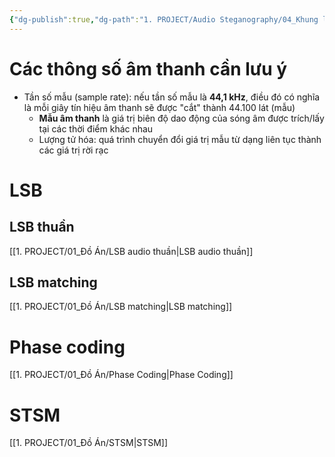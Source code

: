 ```yaml
---
{"dg-publish":true,"dg-path":"1. PROJECT/Audio Steganography/04_Khung lý thuyết cần học.md","dg-permalink":"2025/stego/lecture_notes_colection","permalink":"/2025/stego/lecture_notes_colection/","title":"00. Audio Steganography Series","tags":["assets","cheatsheet","do-an"],"created":"2025-09-06T09:32:04.669+07:00","updated":"2025-09-13T16:44:35.564+07:00"}
---
```



# Các thông số âm thanh cần lưu ý
- Tần số mẫu (sample rate): nếu tần số mẫu là **44,1 kHz**, điều đó có nghĩa là mỗi giây tín hiệu âm thanh sẽ được "cắt" thành 44.100 lát (mẫu)
	- **Mẫu âm thanh** là giá trị biên độ dao động của sóng âm được trích/lấy tại các thời điểm khác nhau
	- Lượng tử hóa: quá trình chuyển đổi giá trị mẫu từ dạng liên tục thành các giá trị rời rạc

# LSB
## LSB thuần

[[1. PROJECT/01_Đồ Án/LSB audio thuần\|LSB audio thuần]]

## LSB matching

[[1. PROJECT/01_Đồ Án/LSB matching\|LSB matching]]

# Phase coding
[[1. PROJECT/01_Đồ Án/Phase Coding\|Phase Coding]]

# STSM
[[1. PROJECT/01_Đồ Án/STSM\|STSM]]